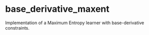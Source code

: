 # base_derivative_maxent
Implementation of a Maximum Entropy learner with base-derivative constraints.
